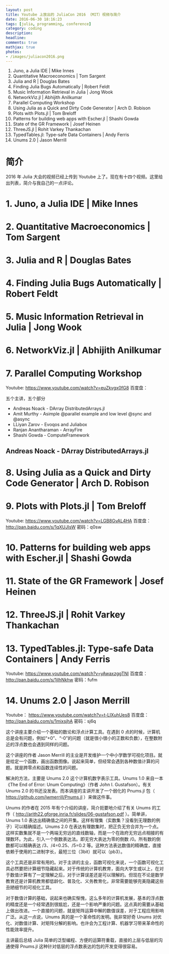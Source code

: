 ```yaml
---
layout: post
title: Youtube 上放出的 JuliaCon 2016 （MIT）视频与简介
date: 2016-06-30 18:16:23
tags: [julia, programming, conference]
category: coding
description: 
headline: 
comments: true
mathjax: true
photos:
- /images/juliacon2016.png
---
```


1. Juno, a Julia IDE | Mike Innes
2. Quantitative Macroeconomics | Tom Sargent
3. Julia and R | Douglas Bates
4. Finding Julia Bugs Automatically | Robert Feldt
5. Music Information Retrieval in Julia | Jong Wook
6. NetworkViz.jl | Abhijith Anilkumar
7. Parallel Computing Workshop
8. Using Julia as a Quick and Dirty Code Generator | Arch D. Robison
9. Plots with Plots.jl | Tom Breloff
10. Patterns for building web apps with Escher.jl | Shashi Gowda
11. State of the GR Framework | Josef Heinen
12. ThreeJS.jl | Rohit Varkey Thankachan
13. TypedTables.jl: Type-safe Data Containers | Andy Ferris
14. Unums 2.0 | Jason Merrill

# 简介 #

2016 年 Julia 大会的视频已经上传到 Youtube 上了。现在有十四个视频。这里给出列表，简介与我自己的一点评论。

# 1. Juno, a Julia IDE | Mike Innes #
# 2. Quantitative Macroeconomics | Tom Sargent #
# 3. Julia and R | Douglas Bates #
# 4. Finding Julia Bugs Automatically | Robert Feldt #
# 5. Music Information Retrieval in Julia | Jong Wook #
# 6. NetworkViz.jl | Abhijith Anilkumar #
# 7. Parallel Computing Workshop #

Youtube: https://www.youtube.com/watch?v=euZkvgx0fG8
百度盘：

五个主讲，五个部分

+ Andreas Noack - DArray DistributedArrays.jl
+ Amit Murthy - Asimple @parallel example and low level @sync and @async
+ LLiyan Zarov - Evoqos and Juliabox
+ Ranjan Anantharaman - ArrayFire
+ Shashi Gowda - ComputeFramework

## Andreas Noack - DArray DistributedArrays.jl ##



# 8. Using Julia as a Quick and Dirty Code Generator | Arch D. Robison #
# 9. Plots with Plots.jl | Tom Breloff #

Youtube: https://www.youtube.com/watch?v=LGB8GvAL4HA
百度盘：http://pan.baidu.com/s/1qXUJIsW 密码：q0sw

# 10. Patterns for building web apps with Escher.jl | Shashi Gowda #
# 11. State of the GR Framework | Josef Heinen #
# 12. ThreeJS.jl | Rohit Varkey Thankachan #
# 13. TypedTables.jl: Type-safe Data Containers | Andy Ferris #

Youtube: https://www.youtube.com/watch?v=yAwaxzggTNI
百度盘：http://pan.baidu.com/s/1jIhNkhw 密码：fufm

# 14. Unums 2.0 | Jason Merrill #

Youtube： https://www.youtube.com/watch?v=t-LIXuhUes8
百度盘：http://pan.baidu.com/s/1mixsjhA 密码：sj6q

这个讲座主要介绍一个基础的数论和浮点计算工具。在遇到 0 点的时候，计算机总是会有问题，例如“+0”、“-0”的问题（就是很小很小的正数和负数），在整数附近的浮点数也会遇到同样的问题。

这个讲座的作者 Jason Merrill 的主业是开发维护一个中小学数学可视化项目。就是给定一个函数，画出函数图像。说起来简单，但经常会遇到各种数值计算的问题。就是跨零点和函数连续性的问题。

解决的方法，主要是 Unums 2.0 这个计算机数字表示工具。Unums 1.0 来自一本《The End of Error: Unum Computing》（作者 John I. Gustafson）。有关 Unums 2.0 的书还没发表。而本讲座的主讲开发了一个弱化的 Pnums.jl 包（ https://github.com/jwmerrill/Pnums.jl ）来做这件事。

Unums 的作者在 2015 年有个介绍的讲座，简介扼要地介绍了有关 Unums 的工作（ http://arith22.gforge.inria.fr/slides/06-gustafson.pdf ）。简单讲，Unums 1.0 表达出精确值之间的开集。这样有理集（实数集？没看到无理数的例子）可以精确描述。Unums 2.0 在表达有理数集时，把正负无穷合并为一个点。这样实数集就不是一个两端无穷远的直线数轴，而是一个在政府无穷远点相接的有理数环。为此，引入一个倒数表达法。即无穷大表达为零的倒数 /0。所有数的倒数都可以精确表达 /3、/4=0.25、/5=0.2 等。这种方法表达数值的精确度，直接依赖于使用的二进制字长，最短三位（3bit）就可以（pb3）。

这个工具还是非常有用的。对于主讲的主业，函数可视化来说，一个函数可视化工具必然要把计算细节隐藏起来。对于传统的计算机教育，面向大学生或以上，在对于数值计算有了一定理解之后，对于计算误差还是可以理解的。但现在不论是数学教育还是计算机教育都低龄化、普及化、义务教育化，非常需要能够完美隐藏这些丑陋细节的可视化工具。

对于数值计算的基础，说起来也确实惭愧，这么多年的计算机发展，基本的浮点数的精度还是一个经常遇到很尴尬，还是一个影响严重的问题。这点真的需要从基础上做出改进。一个直接的问题，就是矩阵运算中解的数值误差，对于工程应用影响广泛。从这一点说，Unums 真的是一个革命性的发明。我非常好奇 Unums 对优化、对数值计算、对矩阵分解的影响。也许会为工程计算、机器学习带来革命性的性能效率提升。

主讲最后总结 Julia 简单的泛型编程、方便的运算符重载，直接的上层与低层的沟通使得 Pnums.jl 这种针对低层的浮点数表达的包的开发变得很容易。
